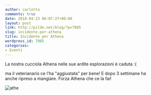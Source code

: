 ```yaml
---
author: carlotta
comments: true
date: 2018-04-23 06:07:27+00:00
layout: post
link: http://pilde.net/blog/?p=7085
slug: incidente-per-athena
title: Incidente per Athena
wordpress_id: 7085
categories:
- Eventi
---
```


La nostra cucciola Athena nelle sue ardite esplorazioni è caduta :(

ma il veterianario ce l'ha "aggiustata" per bene! E dopo 3 settimane ha anche ripreso a mangiare. Forza Athena che ce la fai!

![athe](http://pilde.net/blog/wp-content/uploads/2018/05/athe.jpg)



